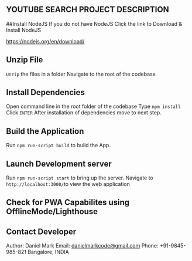 ## YOUTUBE SEARCH PROJECT DESCRIPTION


##Install NodeJS
If you do not have NodeJS
Click the link to Download & Install NodeJS

https://nodejs.org/en/download/


## Unzip File
`Unzip` the files in a folder 
Navigate to the root of the codebase


## Install Dependencies
Open command line in the root folder of the codebase
Type `npm install` Click `ENTER`
After installation of dependencies move to next step.

## Build the Application 
Run `npm run-script build` to build the App. 

## Launch Development server
Run `npm run-script start` to bring up the server. 
Navigate to `http://localhost:3000/`to view the web application

## Check for PWA Capabilites using OfflineMode/Lighthouse

## Contact Developer

Author: Daniel Mark
Email: danielmarkcode@gmail.com
Phone: +91-9845-985-821
Bangalore, INDIA
